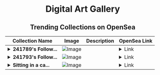 <div align="center">

# Digital Art Gallery

## Trending Collections on OpenSea

| Collection Name                       | Image                                                                                     | Description                       | OpenSea Link                                                                                          |
|---------------------------------------|-------------------------------------------------------------------------------------------|-----------------------------------|--------------------------------------------------------------------------------------------------------|
| **<details><summary>241789's Follow...</summary>241789's Follower</details>** | ![Image](https://i.seadn.io/s/raw/files/19f9f090920392cc3650cbdf4361755b.png?w=500&auto=format?w=200&auto=format) |  | <details><summary>Link</summary>[241789's Follower](https://opensea.io/collection/241789-s-follower)</details> |
| **<details><summary>241793's Follow...</summary>241793's Follower</details>** | ![Image](https://i.seadn.io/s/raw/files/19f9f090920392cc3650cbdf4361755b.png?w=500&auto=format?w=200&auto=format) |  | <details><summary>Link</summary>[241793's Follower](https://opensea.io/collection/241793-s-follower)</details> |
| **<details><summary>Sitting in a ca...</summary>Sitting in a cafe - still portrait</details>** | ![Image](https://i.seadn.io/s/raw/files/1379f2e32e58b2f8fd0c82894d84d1ff.png?w=500&auto=format?w=200&auto=format) |  | <details><summary>Link</summary>[Sitting in a cafe - still portrait](https://opensea.io/collection/sitting-in-a-cafe-still-portrait)</details> |

</div>